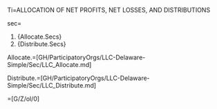 Ti=ALLOCATION OF NET PROFITS, NET LOSSES, AND DISTRIBUTIONS

sec=<ol><li>{Allocate.Secs}<li>{Distribute.Secs}</ol>

Allocate.=[GH/ParticipatoryOrgs/LLC-Delaware-Simple/Sec/LLC_Allocate.md]

Distribute.=[GH/ParticipatoryOrgs/LLC-Delaware-Simple/Sec/LLC_Distribute.md]

=[G/Z/ol/0]

